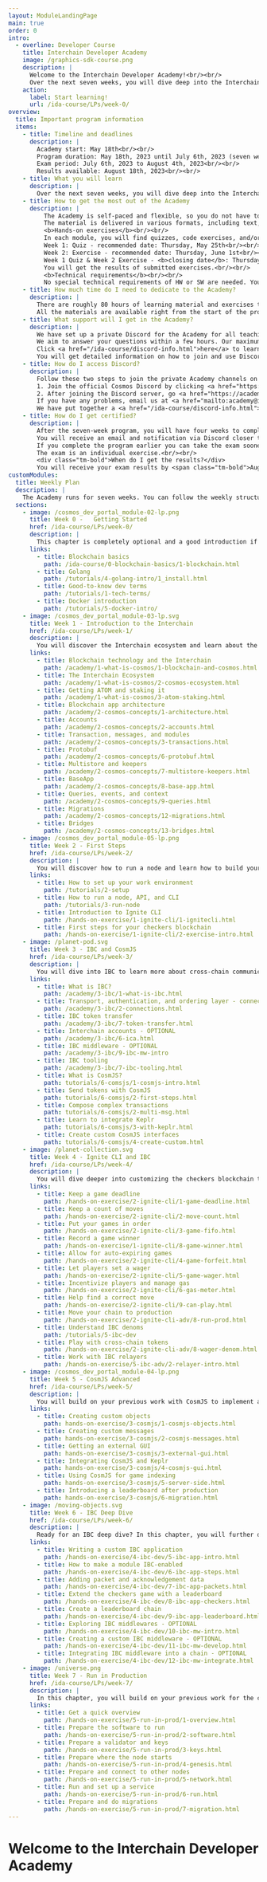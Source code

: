```yaml
---
layout: ModuleLandingPage
main: true
order: 0
intro:
  - overline: Developer Course
    title: Interchain Developer Academy
    image: /graphics-sdk-course.png
    description: |
      Welcome to the Interchain Developer Academy!<br/><br/>
      Over the next seven weeks, you will dive deep into the Interchain Ecosystem. Let's get started!
    action:
      label: Start learning!
      url: /ida-course/LPs/week-0/
overview:
  title: Important program information
  items:
    - title: Timeline and deadlines
      description: |
        Academy start: May 18th<br/><br/>
        Program duration: May 18th, 2023 until July 6th, 2023 (seven weeks)<br/><br/>
        Exam period: July 6th, 2023 to August 4th, 2023<br/><br/>
        Results available: August 18th, 2023<br/><br/>
    - title: What you will learn
      description: |
        Over the next seven weeks, you will dive deep into the Interchain Ecosystem, starting with a high-level introduction to familiarize yourself with the main concepts. Next, you will put theory into practice by learning how to initiate and build an application-specific blockchain using the Cosmos SDK; how to use the Ignite CLI to scaffold modules for your blockchain; and how to connect a chain with other chains using the Inter-Blockchain Communication Protocol. You will learn how to build frontend and backend applications using CosmJS, operate nodes and validate on a Cosmos blockchain, and run a relaying infrastructure between IBC-connected chains.
    - title: How to get the most out of the Academy
      description: |
          The Academy is self-paced and flexible, so you do not have to be online at particular times. You can follow the weekly plan or go through the learning material at your own pace. We recommend allocating about 10 to 15 hours a week to get through all the material.<br/><br/>
          The material is delivered in various formats, including text, images, videos, quizzes, and exercises. There is plenty of additional material embedded in the content to deepen your understanding of particular concepts. And if you want even more, ask your tutors and expert instructors, who will point you in the right direction!<br/><br/>
          <b>Hands-on exercises</b><br/><br/>
          In each module, you will find quizzes, code exercises, and/or code examples. In the first two weeks, you can find a quiz (end of Week 1) and an exercise (end of Week 2). It does not matter if you pass the quiz or exercise - think of these as opportunities to practice and demonstrate your engagement with the program. Both will remain open until the launch of the final exam, we do recommend taking them as soon as you finish Week 1 and 2.<br/><br/>
          Week 1: Quiz - recommended date: Thursday, May 25th<br/><br/>
          Week 2: Exercise - recommended date: Thursday, June 1st<br/><br/>
          Week 1 Quiz & Week 2 Exercise - <b>closing date</b>: Thursday, July 7th<br/><br/>
          You will get the results of submitted exercises.<br/><br/>
          <b>Technical requirements</b><br/><br/>
          No special technical requirements of HW or SW are needed. You need a computer with at least 8 GB RAM and 4 GB free hard disk space.
    - title: How much time do I need to dedicate to the Academy?
      description: |
        There are roughly 80 hours of learning material and exercises to work through. In addition, you need to plan for about 20 hours to complete the final exam. In our experience, participants who allocate about 10 to 15 hours of work per week tend to get the most out of the program and perform best. However, learning styles are different, so work at a pace that suits you!<br/><br/>
        All the materials are available right from the start of the program.
    - title: What support will I get in the Academy?
      description: |
        We have set up a private Discord for the Academy for all teaching and ongoing communication. You can reach out to your instructors anytime for support. We encourage you to proactively collaborate with other participants in your cohort and with your instructors. Ask questions, request feedback, and seek help if you are stuck! That way, you will get the most out of the Academy.<br/><br/>
        We aim to answer your questions within a few hours. Our maximum response time is 24 hours. Main support hours are on weekdays between 6 AM UTC and 4 PM UTC. We do not provide support during the weekends.<br/><br/>
        Click <a href="/ida-course/discord-info.html">here</a> to learn how to join and use Discord.<br/><br/>
        You will get detailed information on how to join and use Discord via email.
    - title: How do I access Discord?
      description: |
        Follow these two steps to join the private Academy channels on Discord:<br/><br/>
        1. Join the official Cosmos Discord by clicking <a href="https://discord.gg/cosmosnetwork">here</a>.Follow the verification process. It is straightforward but if you need guidance, read <a href="https://medium.com/@alicemeowuk/cosmos-developers-discord-access-7c15951cc839">this article</a>.<br/><br/>
        2. After joining the Discord server, go <a href="https://academy.interchain.io/onboarding/?token=%7B$b9_uuid%7D">here</a> and enter your Discord ID. You will automatically be added to the Discord area for participants called "Interchain Developer Academy".<br/><br/>
        If you have any problems, email us at <a href="mailto:academy@interchain.io">academy@interchain.io</a>.<br/><br/>
        We have put together a <a href="/ida-course/discord-info.html">quick guide</a> explaining how to best communicate on Discord.
    - title: How do I get certified?
      description: |
        After the seven-week program, you will have four weeks to complete a Final Exam - a combination of quizzes and a code project. The exam will be open from <b>July 6th, 2023</b> and you have to complete it by <b>August 4th, 2023</b>.<br/><br/>
        You will receive an email and notification via Discord closer to the date.<br/><br/>
        If you complete the program earlier you can take the exam sooner. The earliest you can take the exam is from the fourth week of the program.<br/><br/>
        The exam is an individual exercise.<br/><br/>
        <div class="tm-bold">When do I get the results?</div>
        You will receive your exam results by <span class="tm-bold">August 18th</span>.
customModules:
  title: Weekly Plan
  description: |
    The Academy runs for seven weeks. You can follow the weekly structure or decide to go your individual path - just make sure to be ready for the Final Exam at the end of the program.
  sections:
    - image: /cosmos_dev_portal_module-02-lp.png
      title: Week 0 -   Getting Started
      href: /ida-course/LPs/week-0/
      description: |
        This chapter is completely optional and a good introduction if you are new to blockchain technology or need a refresher on Golang and a short overview of dev terms you will encounter when working with the Interchain:
      links:
        - title: Blockchain basics
          path: /ida-course/0-blockchain-basics/1-blockchain.html
        - title: Golang
          path: /tutorials/4-golang-intro/1_install.html
        - title: Good-to-know dev terms
          path: /tutorials/1-tech-terms/
        - title: Docker introduction
          path: /tutorials/5-docker-intro/
    - image: /cosmos_dev_portal_module-03-lp.svg
      title: Week 1 - Introduction to the Interchain
      href: /ida-course/LPs/week-1/
      description: |
        You will discover the Interchain ecosystem and learn about the main concepts of the Cosmos SDK, from its Tendermint consensus to learning how keys, accounts, and transactions relate to each other. Dive into:
      links:
        - title: Blockchain technology and the Interchain
          path: /academy/1-what-is-cosmos/1-blockchain-and-cosmos.html
        - title: The Interchain Ecosystem
          path: /academy/1-what-is-cosmos/2-cosmos-ecosystem.html
        - title: Getting ATOM and staking it
          path: /academy/1-what-is-cosmos/3-atom-staking.html
        - title: Blockchain app architecture
          path: /academy/2-cosmos-concepts/1-architecture.html
        - title: Accounts
          path: /academy/2-cosmos-concepts/2-accounts.html
        - title: Transaction, messages, and modules
          path: /academy/2-cosmos-concepts/3-transactions.html
        - title: Protobuf
          path: /academy/2-cosmos-concepts/6-protobuf.html
        - title: Multistore and keepers
          path: /academy/2-cosmos-concepts/7-multistore-keepers.html
        - title: BaseApp
          path: /academy/2-cosmos-concepts/8-base-app.html
        - title: Queries, events, and context
          path: /academy/2-cosmos-concepts/9-queries.html
        - title: Migrations
          path: /academy/2-cosmos-concepts/12-migrations.html
        - title: Bridges
          path: /academy/2-cosmos-concepts/13-bridges.html
    - image: /cosmos_dev_portal_module-05-lp.png
      title: Week 2 - First Steps
      href: /ida-course/LPs/week-2/
      description: |
        You will discover how to run a node and learn how to build your own chain by following the example implementation of a checkers blockchain:
      links:
        - title: How to set up your work environment
          path: /tutorials/2-setup
        - title: How to run a node, API, and CLI
          path: /tutorials/3-run-node
        - title: Introduction to Ignite CLI
          path: /hands-on-exercise/1-ignite-cli/1-ignitecli.html
        - title: First steps for your checkers blockchain
          path: /hands-on-exercise/1-ignite-cli/2-exercise-intro.html
    - image: /planet-pod.svg
      title: Week 3 - IBC and CosmJS
      href: /ida-course/LPs/week-3/
      description: |
        You will dive into IBC to learn more about cross-chain communication and take a look at how to use CosmJS for your chain:
      links:
        - title: What is IBC?
          path: /academy/3-ibc/1-what-is-ibc.html
        - title: Transport, authentication, and ordering layer - connections, channels, and clients - OPTIONAL
          path: /academy/3-ibc/2-connections.html
        - title: IBC token transfer
          path: /academy/3-ibc/7-token-transfer.html
        - title: Interchain accounts - OPTIONAL
          path: /academy/3-ibc/6-ica.html
        - title: IBC middleware - OPTIONAL
          path: /academy/3-ibc/9-ibc-mw-intro
        - title: IBC tooling
          path: /academy/3-ibc/7-ibc-tooling.html
        - title: What is CosmJS?
          path: tutorials/6-comsjs/1-cosmjs-intro.html
        - title: Send tokens with CosmJS
          path: tutorials/6-comsjs/2-first-steps.html
        - title: Compose complex transactions
          path: tutorials/6-comsjs/2-multi-msg.html
        - title: Learn to integrate Keplr
          path: tutorials/6-comsjs/3-with-keplr.html
        - title: Create custom CosmJS interfaces
          path: tutorials/6-comsjs/4-create-custom.html
    - image: /planet-collection.svg
      title: Week 4 - Ignite CLI and IBC
      href: /ida-course/LPs/week-4/
      description: |
        You will dive deeper into customizing the checkers blockchain to make your game more interesting and unique with Ignite, while also testing  and expanding your IBC knowledge to:
      links:
        - title: Keep a game deadline
          path: /hands-on-exercise/2-ignite-cli/1-game-deadline.html
        - title: Keep a count of moves
          path: /hands-on-exercise/2-ignite-cli/2-move-count.html
        - title: Put your games in order
          path: /hands-on-exercise/2-ignite-cli/3-game-fifo.html
        - title: Record a game winner
          path: /hands-on-exercise/1-ignite-cli/8-game-winner.html
        - title: Allow for auto-expiring games
          path: /hands-on-exercise/2-ignite-cli/4-game-forfeit.html
        - title: Let players set a wager
          path: /hands-on-exercise/2-ignite-cli/5-game-wager.html
        - title: Incentivize players and manage gas
          path: /hands-on-exercise/2-ignite-cli/6-gas-meter.html
        - title: Help find a correct move
          path: /hands-on-exercise/2-ignite-cli/9-can-play.html
        - title: Move your chain to production
          path: /hands-on-exercise/2-ignite-cli-adv/8-run-prod.html
        - title: Understand IBC denoms
          path: /tutorials/5-ibc-dev
        - title: Play with cross-chain tokens
          path: /hands-on-exercise/2-ignite-cli-adv/8-wager-denom.html
        - title: Work with IBC relayers
          path: /hands-on-exercise/5-ibc-adv/2-relayer-intro.html
    - image: /cosmos_dev_portal_module-04-lp.png
      title: Week 5 - CosmJS Advanced
      href: /ida-course/LPs/week-5/
      description: |
        You will build on your previous work with CosmJS to implement a sound game GUI and a backend script that improves the user experience by:
      links:
        - title: Creating custom objects
          path: hands-on-exercise/3-cosmjs/1-cosmjs-objects.html
        - title: Creating custom messages
          path: hands-on-exercise/3-cosmjs/2-cosmjs-messages.html
        - title: Getting an external GUI
          path: hands-on-exercise/3-cosmjs/3-external-gui.html
        - title: Integrating CosmJS and Keplr
          path: hands-on-exercise/3-cosmjs/4-cosmjs-gui.html
        - title: Using CosmJS for game indexing
          path: hands-on-exercise/3-cosmjs/5-server-side.html
        - title: Introducing a leaderboard after production
          path: hands-on-exercise/3-cosmjs/6-migration.html
    - image: /moving-objects.svg
      title: Week 6 - IBC Deep Dive
      href: /ida-course/LPs/week-6/
      description: |
        Ready for an IBC deep dive? In this chapter, you will further deepen your knowledge of IBC by looking into:
      links:
        - title: Writing a custom IBC application
          path: /hands-on-exercise/4-ibc-dev/5-ibc-app-intro.html
        - title: How to make a module IBC-enabled
          path: /hands-on-exercise/4-ibc-dev/6-ibc-app-steps.html
        - title: Adding packet and acknowledgement data
          path: /hands-on-exercise/4-ibc-dev/7-ibc-app-packets.html
        - title: Extend the checkers game with a leaderboard
          path: /hands-on-exercise/4-ibc-dev/8-ibc-app-checkers.html
        - title: Create a leaderboard chain
          path: /hands-on-exercise/4-ibc-dev/9-ibc-app-leaderboard.html
        - title: Exploring IBC middlewares - OPTIONAL
          path: /hands-on-exercise/4-ibc-dev/10-ibc-mw-intro.html
        - title: Creating a custom IBC middleware - OPTIONAL
          path: /hands-on-exercise/4-ibc-dev/11-ibc-mw-develop.html
        - title: Integrating IBC middleware into a chain - OPTIONAL
          path: /hands-on-exercise/4-ibc-dev/12-ibc-mw-integrate.html
    - image: /universe.png
      title: Week 7 - Run in Production
      href: /ida-course/LPs/week-7/
      description: |
        In this chapter, you will build on your previous work for the checkers blockchain to adapt your blockchain to the demands of running in production:
      links:
        - title: Get a quick overview
          path: /hands-on-exercise/5-run-in-prod/1-overview.html
        - title: Prepare the software to run
          path: /hands-on-exercise/5-run-in-prod/2-software.html
        - title: Prepare a validator and keys
          path: /hands-on-exercise/5-run-in-prod/3-keys.html
        - title: Prepare where the node starts
          path: /hands-on-exercise/5-run-in-prod/4-genesis.html
        - title: Prepare and connect to other nodes
          path: /hands-on-exercise/5-run-in-prod/5-network.html
        - title: Run and set up a service
          path: /hands-on-exercise/5-run-in-prod/6-run.html
        - title: Prepare and do migrations
          path: /hands-on-exercise/5-run-in-prod/7-migration.html
---
```


# Welcome to the Interchain Developer Academy
